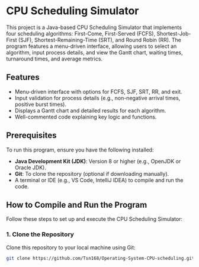 # CPU Scheduling Simulator

This project is a Java-based CPU Scheduling Simulator that implements four scheduling algorithms: First-Come, First-Served (FCFS), Shortest-Job-First (SJF), Shortest-Remaining-Time (SRT), and Round Robin (RR). The program features a menu-driven interface, allowing users to select an algorithm, input process details, and view the Gantt chart, waiting times, turnaround times, and average metrics.

## Features
- Menu-driven interface with options for FCFS, SJF, SRT, RR, and exit.
- Input validation for process details (e.g., non-negative arrival times, positive burst times).
- Displays a Gantt chart and detailed results for each algorithm.
- Well-commented code explaining key logic and functions.

## Prerequisites
To run this program, ensure you have the following installed:
- **Java Development Kit (JDK)**: Version 8 or higher (e.g., OpenJDK or Oracle JDK).
- **Git**: To clone the repository (optional if downloading manually).
- A terminal or IDE (e.g., VS Code, IntelliJ IDEA) to compile and run the code.

## How to Compile and Run the Program

Follow these steps to set up and execute the CPU Scheduling Simulator:

### 1. Clone the Repository
Clone this repository to your local machine using Git:
```bash
git clone https://github.com/Tsn168/Operating-System-CPU-scheduling.git
